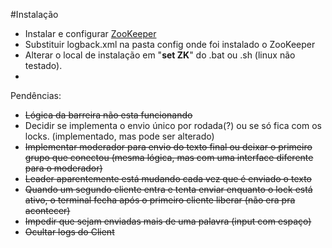 #Instalação
- Instalar e configurar [ZooKeeper](https://zookeeper.apache.org/doc/r3.5.8/zookeeperStarted.html)
- Substituir logback.xml na pasta config onde foi instalado o ZooKeeper
- Alterar o local de instalação em "**set ZK**" do .bat ou .sh (linux não testado).
- 


Pendências:
- ~~Lógica da barreira não esta funcionando~~ 
- Decidir se implementa o envio único por rodada(?) ou se só fica com os locks. (implementado, mas pode ser alterado)
- ~~Implementar moderador para envio do texto final ou deixar o primeiro grupo que conectou (mesma lógica, mas com uma interface diferente para o moderador)~~
- ~~Leader aparentemente está mudando cada vez que é enviado o texto~~
- ~~Quando um segundo cliente entra e tenta enviar enquanto o lock está ativo, o terminal fecha após o primeiro cliente liberar (não era pra acontecer)~~
- ~~Impedir que sejam enviadas mais de uma palavra (input com espaço)~~
- ~~Ocultar logs do Client~~
